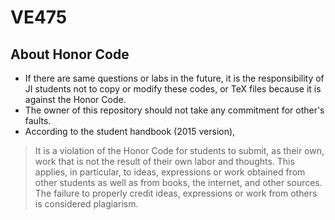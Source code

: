 # VE475

## About Honor Code

- If there are same questions or labs in the future, it is the responsibility of JI students not to copy or modify these codes, or TeX files because it is against the Honor Code.
- The owner of this repository should not take any commitment for other's faults.
- According to the student handbook (2015 version),

> It is a violation of the Honor Code for students to submit, as their own, work that is not the result of their own labor and thoughts. This applies, in particular, to ideas, expressions or work obtained from other students as well as from books, the internet, and other sources. The failure to properly credit ideas, expressions or work from others is considered plagiarism.
